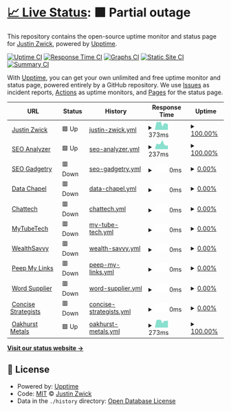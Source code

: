 # [📈 Live Status](https://uptime.justinzwick.com): <!--live status--> **🟧 Partial outage**

This repository contains the open-source uptime monitor and status page for [Justin Zwick](https://uptime.justinzwick.com), powered by [Upptime](https://github.com/upptime/upptime).

[![Uptime CI](https://github.com/justinzwick/uptimemonitor/workflows/Uptime%20CI/badge.svg)](https://github.com/justinzwick/uptimemonitor/actions?query=workflow%3A%22Uptime+CI%22)
[![Response Time CI](https://github.com/justinzwick/uptimemonitor/workflows/Response%20Time%20CI/badge.svg)](https://github.com/justinzwick/uptimemonitor/actions?query=workflow%3A%22Response+Time+CI%22)
[![Graphs CI](https://github.com/justinzwick/uptimemonitor/workflows/Graphs%20CI/badge.svg)](https://github.com/justinzwick/uptimemonitor/actions?query=workflow%3A%22Graphs+CI%22)
[![Static Site CI](https://github.com/justinzwick/uptimemonitor/workflows/Static%20Site%20CI/badge.svg)](https://github.com/justinzwick/uptimemonitor/actions?query=workflow%3A%22Static+Site+CI%22)
[![Summary CI](https://github.com/justinzwick/uptimemonitor/workflows/Summary%20CI/badge.svg)](https://github.com/justinzwick/uptimemonitor/actions?query=workflow%3A%22Summary+CI%22)

With [Upptime](https://upptime.js.org), you can get your own unlimited and free uptime monitor and status page, powered entirely by a GitHub repository. We use [Issues](https://github.com/justinzwick/uptimemonitor/issues) as incident reports, [Actions](https://github.com/justinzwick/uptimemonitor/actions) as uptime monitors, and [Pages](https://uptime.justinzwick.com) for the status page.

<!--start: status pages-->
<!-- This summary is generated by Upptime (https://github.com/upptime/upptime) -->
<!-- Do not edit this manually, your changes will be overwritten -->
<!-- prettier-ignore -->
| URL | Status | History | Response Time | Uptime |
| --- | ------ | ------- | ------------- | ------ |
| <img alt="" src="https://favicons.githubusercontent.com/justinzwick.com" height="13"> [Justin Zwick](https://justinzwick.com) | 🟩 Up | [justin-zwick.yml](https://github.com/justinzwick/uptimemonitor/commits/HEAD/history/justin-zwick.yml) | <details><summary><img alt="Response time graph" src="./graphs/justin-zwick/response-time-week.png" height="20"> 373ms</summary><br><a href="https://uptime.justinzwick.com/history/justin-zwick"><img alt="Response time 373" src="https://img.shields.io/endpoint?url=https%3A%2F%2Fraw.githubusercontent.com%2Fjustinzwick%2Fuptimemonitor%2FHEAD%2Fapi%2Fjustin-zwick%2Fresponse-time.json"></a><br><a href="https://uptime.justinzwick.com/history/justin-zwick"><img alt="24-hour response time 317" src="https://img.shields.io/endpoint?url=https%3A%2F%2Fraw.githubusercontent.com%2Fjustinzwick%2Fuptimemonitor%2FHEAD%2Fapi%2Fjustin-zwick%2Fresponse-time-day.json"></a><br><a href="https://uptime.justinzwick.com/history/justin-zwick"><img alt="7-day response time 373" src="https://img.shields.io/endpoint?url=https%3A%2F%2Fraw.githubusercontent.com%2Fjustinzwick%2Fuptimemonitor%2FHEAD%2Fapi%2Fjustin-zwick%2Fresponse-time-week.json"></a><br><a href="https://uptime.justinzwick.com/history/justin-zwick"><img alt="30-day response time 370" src="https://img.shields.io/endpoint?url=https%3A%2F%2Fraw.githubusercontent.com%2Fjustinzwick%2Fuptimemonitor%2FHEAD%2Fapi%2Fjustin-zwick%2Fresponse-time-month.json"></a><br><a href="https://uptime.justinzwick.com/history/justin-zwick"><img alt="1-year response time 373" src="https://img.shields.io/endpoint?url=https%3A%2F%2Fraw.githubusercontent.com%2Fjustinzwick%2Fuptimemonitor%2FHEAD%2Fapi%2Fjustin-zwick%2Fresponse-time-year.json"></a></details> | <details><summary><a href="https://uptime.justinzwick.com/history/justin-zwick">100.00%</a></summary><a href="https://uptime.justinzwick.com/history/justin-zwick"><img alt="All-time uptime 49.72%" src="https://img.shields.io/endpoint?url=https%3A%2F%2Fraw.githubusercontent.com%2Fjustinzwick%2Fuptimemonitor%2FHEAD%2Fapi%2Fjustin-zwick%2Fuptime.json"></a><br><a href="https://uptime.justinzwick.com/history/justin-zwick"><img alt="24-hour uptime 100.00%" src="https://img.shields.io/endpoint?url=https%3A%2F%2Fraw.githubusercontent.com%2Fjustinzwick%2Fuptimemonitor%2FHEAD%2Fapi%2Fjustin-zwick%2Fuptime-day.json"></a><br><a href="https://uptime.justinzwick.com/history/justin-zwick"><img alt="7-day uptime 100.00%" src="https://img.shields.io/endpoint?url=https%3A%2F%2Fraw.githubusercontent.com%2Fjustinzwick%2Fuptimemonitor%2FHEAD%2Fapi%2Fjustin-zwick%2Fuptime-week.json"></a><br><a href="https://uptime.justinzwick.com/history/justin-zwick"><img alt="30-day uptime 100.00%" src="https://img.shields.io/endpoint?url=https%3A%2F%2Fraw.githubusercontent.com%2Fjustinzwick%2Fuptimemonitor%2FHEAD%2Fapi%2Fjustin-zwick%2Fuptime-month.json"></a><br><a href="https://uptime.justinzwick.com/history/justin-zwick"><img alt="1-year uptime 49.72%" src="https://img.shields.io/endpoint?url=https%3A%2F%2Fraw.githubusercontent.com%2Fjustinzwick%2Fuptimemonitor%2FHEAD%2Fapi%2Fjustin-zwick%2Fuptime-year.json"></a></details>
| <img alt="" src="https://seoanalyzer.io/theme/default/img/favicon.png" height="13"> [SEO Analyzer](https://seoanalyzer.io) | 🟩 Up | [seo-analyzer.yml](https://github.com/justinzwick/uptimemonitor/commits/HEAD/history/seo-analyzer.yml) | <details><summary><img alt="Response time graph" src="./graphs/seo-analyzer/response-time-week.png" height="20"> 237ms</summary><br><a href="https://uptime.justinzwick.com/history/seo-analyzer"><img alt="Response time 398" src="https://img.shields.io/endpoint?url=https%3A%2F%2Fraw.githubusercontent.com%2Fjustinzwick%2Fuptimemonitor%2FHEAD%2Fapi%2Fseo-analyzer%2Fresponse-time.json"></a><br><a href="https://uptime.justinzwick.com/history/seo-analyzer"><img alt="24-hour response time 162" src="https://img.shields.io/endpoint?url=https%3A%2F%2Fraw.githubusercontent.com%2Fjustinzwick%2Fuptimemonitor%2FHEAD%2Fapi%2Fseo-analyzer%2Fresponse-time-day.json"></a><br><a href="https://uptime.justinzwick.com/history/seo-analyzer"><img alt="7-day response time 237" src="https://img.shields.io/endpoint?url=https%3A%2F%2Fraw.githubusercontent.com%2Fjustinzwick%2Fuptimemonitor%2FHEAD%2Fapi%2Fseo-analyzer%2Fresponse-time-week.json"></a><br><a href="https://uptime.justinzwick.com/history/seo-analyzer"><img alt="30-day response time 195" src="https://img.shields.io/endpoint?url=https%3A%2F%2Fraw.githubusercontent.com%2Fjustinzwick%2Fuptimemonitor%2FHEAD%2Fapi%2Fseo-analyzer%2Fresponse-time-month.json"></a><br><a href="https://uptime.justinzwick.com/history/seo-analyzer"><img alt="1-year response time 398" src="https://img.shields.io/endpoint?url=https%3A%2F%2Fraw.githubusercontent.com%2Fjustinzwick%2Fuptimemonitor%2FHEAD%2Fapi%2Fseo-analyzer%2Fresponse-time-year.json"></a></details> | <details><summary><a href="https://uptime.justinzwick.com/history/seo-analyzer">100.00%</a></summary><a href="https://uptime.justinzwick.com/history/seo-analyzer"><img alt="All-time uptime 76.11%" src="https://img.shields.io/endpoint?url=https%3A%2F%2Fraw.githubusercontent.com%2Fjustinzwick%2Fuptimemonitor%2FHEAD%2Fapi%2Fseo-analyzer%2Fuptime.json"></a><br><a href="https://uptime.justinzwick.com/history/seo-analyzer"><img alt="24-hour uptime 100.00%" src="https://img.shields.io/endpoint?url=https%3A%2F%2Fraw.githubusercontent.com%2Fjustinzwick%2Fuptimemonitor%2FHEAD%2Fapi%2Fseo-analyzer%2Fuptime-day.json"></a><br><a href="https://uptime.justinzwick.com/history/seo-analyzer"><img alt="7-day uptime 100.00%" src="https://img.shields.io/endpoint?url=https%3A%2F%2Fraw.githubusercontent.com%2Fjustinzwick%2Fuptimemonitor%2FHEAD%2Fapi%2Fseo-analyzer%2Fuptime-week.json"></a><br><a href="https://uptime.justinzwick.com/history/seo-analyzer"><img alt="30-day uptime 100.00%" src="https://img.shields.io/endpoint?url=https%3A%2F%2Fraw.githubusercontent.com%2Fjustinzwick%2Fuptimemonitor%2FHEAD%2Fapi%2Fseo-analyzer%2Fuptime-month.json"></a><br><a href="https://uptime.justinzwick.com/history/seo-analyzer"><img alt="1-year uptime 76.11%" src="https://img.shields.io/endpoint?url=https%3A%2F%2Fraw.githubusercontent.com%2Fjustinzwick%2Fuptimemonitor%2FHEAD%2Fapi%2Fseo-analyzer%2Fuptime-year.json"></a></details>
| <img alt="" src="https://seogadgetry.com/uploads/favicon.ico" height="13"> [SEO Gadgetry](https://seogadgetry.com) | 🟥 Down | [seo-gadgetry.yml](https://github.com/justinzwick/uptimemonitor/commits/HEAD/history/seo-gadgetry.yml) | <details><summary><img alt="Response time graph" src="./graphs/seo-gadgetry/response-time-week.png" height="20"> 0ms</summary><br><a href="https://uptime.justinzwick.com/history/seo-gadgetry"><img alt="Response time 544" src="https://img.shields.io/endpoint?url=https%3A%2F%2Fraw.githubusercontent.com%2Fjustinzwick%2Fuptimemonitor%2FHEAD%2Fapi%2Fseo-gadgetry%2Fresponse-time.json"></a><br><a href="https://uptime.justinzwick.com/history/seo-gadgetry"><img alt="24-hour response time 0" src="https://img.shields.io/endpoint?url=https%3A%2F%2Fraw.githubusercontent.com%2Fjustinzwick%2Fuptimemonitor%2FHEAD%2Fapi%2Fseo-gadgetry%2Fresponse-time-day.json"></a><br><a href="https://uptime.justinzwick.com/history/seo-gadgetry"><img alt="7-day response time 0" src="https://img.shields.io/endpoint?url=https%3A%2F%2Fraw.githubusercontent.com%2Fjustinzwick%2Fuptimemonitor%2FHEAD%2Fapi%2Fseo-gadgetry%2Fresponse-time-week.json"></a><br><a href="https://uptime.justinzwick.com/history/seo-gadgetry"><img alt="30-day response time 216" src="https://img.shields.io/endpoint?url=https%3A%2F%2Fraw.githubusercontent.com%2Fjustinzwick%2Fuptimemonitor%2FHEAD%2Fapi%2Fseo-gadgetry%2Fresponse-time-month.json"></a><br><a href="https://uptime.justinzwick.com/history/seo-gadgetry"><img alt="1-year response time 544" src="https://img.shields.io/endpoint?url=https%3A%2F%2Fraw.githubusercontent.com%2Fjustinzwick%2Fuptimemonitor%2FHEAD%2Fapi%2Fseo-gadgetry%2Fresponse-time-year.json"></a></details> | <details><summary><a href="https://uptime.justinzwick.com/history/seo-gadgetry">0.00%</a></summary><a href="https://uptime.justinzwick.com/history/seo-gadgetry"><img alt="All-time uptime 54.96%" src="https://img.shields.io/endpoint?url=https%3A%2F%2Fraw.githubusercontent.com%2Fjustinzwick%2Fuptimemonitor%2FHEAD%2Fapi%2Fseo-gadgetry%2Fuptime.json"></a><br><a href="https://uptime.justinzwick.com/history/seo-gadgetry"><img alt="24-hour uptime 0.00%" src="https://img.shields.io/endpoint?url=https%3A%2F%2Fraw.githubusercontent.com%2Fjustinzwick%2Fuptimemonitor%2FHEAD%2Fapi%2Fseo-gadgetry%2Fuptime-day.json"></a><br><a href="https://uptime.justinzwick.com/history/seo-gadgetry"><img alt="7-day uptime 0.00%" src="https://img.shields.io/endpoint?url=https%3A%2F%2Fraw.githubusercontent.com%2Fjustinzwick%2Fuptimemonitor%2FHEAD%2Fapi%2Fseo-gadgetry%2Fuptime-week.json"></a><br><a href="https://uptime.justinzwick.com/history/seo-gadgetry"><img alt="30-day uptime 0.00%" src="https://img.shields.io/endpoint?url=https%3A%2F%2Fraw.githubusercontent.com%2Fjustinzwick%2Fuptimemonitor%2FHEAD%2Fapi%2Fseo-gadgetry%2Fuptime-month.json"></a><br><a href="https://uptime.justinzwick.com/history/seo-gadgetry"><img alt="1-year uptime 54.96%" src="https://img.shields.io/endpoint?url=https%3A%2F%2Fraw.githubusercontent.com%2Fjustinzwick%2Fuptimemonitor%2FHEAD%2Fapi%2Fseo-gadgetry%2Fuptime-year.json"></a></details>
| <img alt="" src="https://favicons.githubusercontent.com/datachapel.com" height="13"> [Data Chapel](https://datachapel.com) | 🟥 Down | [data-chapel.yml](https://github.com/justinzwick/uptimemonitor/commits/HEAD/history/data-chapel.yml) | <details><summary><img alt="Response time graph" src="./graphs/data-chapel/response-time-week.png" height="20"> 0ms</summary><br><a href="https://uptime.justinzwick.com/history/data-chapel"><img alt="Response time 896" src="https://img.shields.io/endpoint?url=https%3A%2F%2Fraw.githubusercontent.com%2Fjustinzwick%2Fuptimemonitor%2FHEAD%2Fapi%2Fdata-chapel%2Fresponse-time.json"></a><br><a href="https://uptime.justinzwick.com/history/data-chapel"><img alt="24-hour response time 0" src="https://img.shields.io/endpoint?url=https%3A%2F%2Fraw.githubusercontent.com%2Fjustinzwick%2Fuptimemonitor%2FHEAD%2Fapi%2Fdata-chapel%2Fresponse-time-day.json"></a><br><a href="https://uptime.justinzwick.com/history/data-chapel"><img alt="7-day response time 0" src="https://img.shields.io/endpoint?url=https%3A%2F%2Fraw.githubusercontent.com%2Fjustinzwick%2Fuptimemonitor%2FHEAD%2Fapi%2Fdata-chapel%2Fresponse-time-week.json"></a><br><a href="https://uptime.justinzwick.com/history/data-chapel"><img alt="30-day response time 0" src="https://img.shields.io/endpoint?url=https%3A%2F%2Fraw.githubusercontent.com%2Fjustinzwick%2Fuptimemonitor%2FHEAD%2Fapi%2Fdata-chapel%2Fresponse-time-month.json"></a><br><a href="https://uptime.justinzwick.com/history/data-chapel"><img alt="1-year response time 896" src="https://img.shields.io/endpoint?url=https%3A%2F%2Fraw.githubusercontent.com%2Fjustinzwick%2Fuptimemonitor%2FHEAD%2Fapi%2Fdata-chapel%2Fresponse-time-year.json"></a></details> | <details><summary><a href="https://uptime.justinzwick.com/history/data-chapel">0.00%</a></summary><a href="https://uptime.justinzwick.com/history/data-chapel"><img alt="All-time uptime 70.86%" src="https://img.shields.io/endpoint?url=https%3A%2F%2Fraw.githubusercontent.com%2Fjustinzwick%2Fuptimemonitor%2FHEAD%2Fapi%2Fdata-chapel%2Fuptime.json"></a><br><a href="https://uptime.justinzwick.com/history/data-chapel"><img alt="24-hour uptime 0.00%" src="https://img.shields.io/endpoint?url=https%3A%2F%2Fraw.githubusercontent.com%2Fjustinzwick%2Fuptimemonitor%2FHEAD%2Fapi%2Fdata-chapel%2Fuptime-day.json"></a><br><a href="https://uptime.justinzwick.com/history/data-chapel"><img alt="7-day uptime 0.00%" src="https://img.shields.io/endpoint?url=https%3A%2F%2Fraw.githubusercontent.com%2Fjustinzwick%2Fuptimemonitor%2FHEAD%2Fapi%2Fdata-chapel%2Fuptime-week.json"></a><br><a href="https://uptime.justinzwick.com/history/data-chapel"><img alt="30-day uptime 0.00%" src="https://img.shields.io/endpoint?url=https%3A%2F%2Fraw.githubusercontent.com%2Fjustinzwick%2Fuptimemonitor%2FHEAD%2Fapi%2Fdata-chapel%2Fuptime-month.json"></a><br><a href="https://uptime.justinzwick.com/history/data-chapel"><img alt="1-year uptime 70.86%" src="https://img.shields.io/endpoint?url=https%3A%2F%2Fraw.githubusercontent.com%2Fjustinzwick%2Fuptimemonitor%2FHEAD%2Fapi%2Fdata-chapel%2Fuptime-year.json"></a></details>
| <img alt="" src="https://favicons.githubusercontent.com/chattech.co" height="13"> [Chattech](https://chattech.co) | 🟥 Down | [chattech.yml](https://github.com/justinzwick/uptimemonitor/commits/HEAD/history/chattech.yml) | <details><summary><img alt="Response time graph" src="./graphs/chattech/response-time-week.png" height="20"> 0ms</summary><br><a href="https://uptime.justinzwick.com/history/chattech"><img alt="Response time 673" src="https://img.shields.io/endpoint?url=https%3A%2F%2Fraw.githubusercontent.com%2Fjustinzwick%2Fuptimemonitor%2FHEAD%2Fapi%2Fchattech%2Fresponse-time.json"></a><br><a href="https://uptime.justinzwick.com/history/chattech"><img alt="24-hour response time 0" src="https://img.shields.io/endpoint?url=https%3A%2F%2Fraw.githubusercontent.com%2Fjustinzwick%2Fuptimemonitor%2FHEAD%2Fapi%2Fchattech%2Fresponse-time-day.json"></a><br><a href="https://uptime.justinzwick.com/history/chattech"><img alt="7-day response time 0" src="https://img.shields.io/endpoint?url=https%3A%2F%2Fraw.githubusercontent.com%2Fjustinzwick%2Fuptimemonitor%2FHEAD%2Fapi%2Fchattech%2Fresponse-time-week.json"></a><br><a href="https://uptime.justinzwick.com/history/chattech"><img alt="30-day response time 0" src="https://img.shields.io/endpoint?url=https%3A%2F%2Fraw.githubusercontent.com%2Fjustinzwick%2Fuptimemonitor%2FHEAD%2Fapi%2Fchattech%2Fresponse-time-month.json"></a><br><a href="https://uptime.justinzwick.com/history/chattech"><img alt="1-year response time 673" src="https://img.shields.io/endpoint?url=https%3A%2F%2Fraw.githubusercontent.com%2Fjustinzwick%2Fuptimemonitor%2FHEAD%2Fapi%2Fchattech%2Fresponse-time-year.json"></a></details> | <details><summary><a href="https://uptime.justinzwick.com/history/chattech">0.00%</a></summary><a href="https://uptime.justinzwick.com/history/chattech"><img alt="All-time uptime 70.85%" src="https://img.shields.io/endpoint?url=https%3A%2F%2Fraw.githubusercontent.com%2Fjustinzwick%2Fuptimemonitor%2FHEAD%2Fapi%2Fchattech%2Fuptime.json"></a><br><a href="https://uptime.justinzwick.com/history/chattech"><img alt="24-hour uptime 0.00%" src="https://img.shields.io/endpoint?url=https%3A%2F%2Fraw.githubusercontent.com%2Fjustinzwick%2Fuptimemonitor%2FHEAD%2Fapi%2Fchattech%2Fuptime-day.json"></a><br><a href="https://uptime.justinzwick.com/history/chattech"><img alt="7-day uptime 0.00%" src="https://img.shields.io/endpoint?url=https%3A%2F%2Fraw.githubusercontent.com%2Fjustinzwick%2Fuptimemonitor%2FHEAD%2Fapi%2Fchattech%2Fuptime-week.json"></a><br><a href="https://uptime.justinzwick.com/history/chattech"><img alt="30-day uptime 0.00%" src="https://img.shields.io/endpoint?url=https%3A%2F%2Fraw.githubusercontent.com%2Fjustinzwick%2Fuptimemonitor%2FHEAD%2Fapi%2Fchattech%2Fuptime-month.json"></a><br><a href="https://uptime.justinzwick.com/history/chattech"><img alt="1-year uptime 70.85%" src="https://img.shields.io/endpoint?url=https%3A%2F%2Fraw.githubusercontent.com%2Fjustinzwick%2Fuptimemonitor%2FHEAD%2Fapi%2Fchattech%2Fuptime-year.json"></a></details>
| <img alt="" src="https://favicons.githubusercontent.com/mytubetech.com" height="13"> [MyTubeTech](https://mytubetech.com) | 🟥 Down | [my-tube-tech.yml](https://github.com/justinzwick/uptimemonitor/commits/HEAD/history/my-tube-tech.yml) | <details><summary><img alt="Response time graph" src="./graphs/my-tube-tech/response-time-week.png" height="20"> 0ms</summary><br><a href="https://uptime.justinzwick.com/history/my-tube-tech"><img alt="Response time 778" src="https://img.shields.io/endpoint?url=https%3A%2F%2Fraw.githubusercontent.com%2Fjustinzwick%2Fuptimemonitor%2FHEAD%2Fapi%2Fmy-tube-tech%2Fresponse-time.json"></a><br><a href="https://uptime.justinzwick.com/history/my-tube-tech"><img alt="24-hour response time 0" src="https://img.shields.io/endpoint?url=https%3A%2F%2Fraw.githubusercontent.com%2Fjustinzwick%2Fuptimemonitor%2FHEAD%2Fapi%2Fmy-tube-tech%2Fresponse-time-day.json"></a><br><a href="https://uptime.justinzwick.com/history/my-tube-tech"><img alt="7-day response time 0" src="https://img.shields.io/endpoint?url=https%3A%2F%2Fraw.githubusercontent.com%2Fjustinzwick%2Fuptimemonitor%2FHEAD%2Fapi%2Fmy-tube-tech%2Fresponse-time-week.json"></a><br><a href="https://uptime.justinzwick.com/history/my-tube-tech"><img alt="30-day response time 0" src="https://img.shields.io/endpoint?url=https%3A%2F%2Fraw.githubusercontent.com%2Fjustinzwick%2Fuptimemonitor%2FHEAD%2Fapi%2Fmy-tube-tech%2Fresponse-time-month.json"></a><br><a href="https://uptime.justinzwick.com/history/my-tube-tech"><img alt="1-year response time 778" src="https://img.shields.io/endpoint?url=https%3A%2F%2Fraw.githubusercontent.com%2Fjustinzwick%2Fuptimemonitor%2FHEAD%2Fapi%2Fmy-tube-tech%2Fresponse-time-year.json"></a></details> | <details><summary><a href="https://uptime.justinzwick.com/history/my-tube-tech">0.00%</a></summary><a href="https://uptime.justinzwick.com/history/my-tube-tech"><img alt="All-time uptime 70.88%" src="https://img.shields.io/endpoint?url=https%3A%2F%2Fraw.githubusercontent.com%2Fjustinzwick%2Fuptimemonitor%2FHEAD%2Fapi%2Fmy-tube-tech%2Fuptime.json"></a><br><a href="https://uptime.justinzwick.com/history/my-tube-tech"><img alt="24-hour uptime 0.00%" src="https://img.shields.io/endpoint?url=https%3A%2F%2Fraw.githubusercontent.com%2Fjustinzwick%2Fuptimemonitor%2FHEAD%2Fapi%2Fmy-tube-tech%2Fuptime-day.json"></a><br><a href="https://uptime.justinzwick.com/history/my-tube-tech"><img alt="7-day uptime 0.00%" src="https://img.shields.io/endpoint?url=https%3A%2F%2Fraw.githubusercontent.com%2Fjustinzwick%2Fuptimemonitor%2FHEAD%2Fapi%2Fmy-tube-tech%2Fuptime-week.json"></a><br><a href="https://uptime.justinzwick.com/history/my-tube-tech"><img alt="30-day uptime 0.00%" src="https://img.shields.io/endpoint?url=https%3A%2F%2Fraw.githubusercontent.com%2Fjustinzwick%2Fuptimemonitor%2FHEAD%2Fapi%2Fmy-tube-tech%2Fuptime-month.json"></a><br><a href="https://uptime.justinzwick.com/history/my-tube-tech"><img alt="1-year uptime 70.88%" src="https://img.shields.io/endpoint?url=https%3A%2F%2Fraw.githubusercontent.com%2Fjustinzwick%2Fuptimemonitor%2FHEAD%2Fapi%2Fmy-tube-tech%2Fuptime-year.json"></a></details>
| <img alt="" src="https://favicons.githubusercontent.com/wealthsavvy.net" height="13"> [WealthSavvy](https://wealthsavvy.net) | 🟥 Down | [wealth-savvy.yml](https://github.com/justinzwick/uptimemonitor/commits/HEAD/history/wealth-savvy.yml) | <details><summary><img alt="Response time graph" src="./graphs/wealth-savvy/response-time-week.png" height="20"> 0ms</summary><br><a href="https://uptime.justinzwick.com/history/wealth-savvy"><img alt="Response time 607" src="https://img.shields.io/endpoint?url=https%3A%2F%2Fraw.githubusercontent.com%2Fjustinzwick%2Fuptimemonitor%2FHEAD%2Fapi%2Fwealth-savvy%2Fresponse-time.json"></a><br><a href="https://uptime.justinzwick.com/history/wealth-savvy"><img alt="24-hour response time 0" src="https://img.shields.io/endpoint?url=https%3A%2F%2Fraw.githubusercontent.com%2Fjustinzwick%2Fuptimemonitor%2FHEAD%2Fapi%2Fwealth-savvy%2Fresponse-time-day.json"></a><br><a href="https://uptime.justinzwick.com/history/wealth-savvy"><img alt="7-day response time 0" src="https://img.shields.io/endpoint?url=https%3A%2F%2Fraw.githubusercontent.com%2Fjustinzwick%2Fuptimemonitor%2FHEAD%2Fapi%2Fwealth-savvy%2Fresponse-time-week.json"></a><br><a href="https://uptime.justinzwick.com/history/wealth-savvy"><img alt="30-day response time 0" src="https://img.shields.io/endpoint?url=https%3A%2F%2Fraw.githubusercontent.com%2Fjustinzwick%2Fuptimemonitor%2FHEAD%2Fapi%2Fwealth-savvy%2Fresponse-time-month.json"></a><br><a href="https://uptime.justinzwick.com/history/wealth-savvy"><img alt="1-year response time 607" src="https://img.shields.io/endpoint?url=https%3A%2F%2Fraw.githubusercontent.com%2Fjustinzwick%2Fuptimemonitor%2FHEAD%2Fapi%2Fwealth-savvy%2Fresponse-time-year.json"></a></details> | <details><summary><a href="https://uptime.justinzwick.com/history/wealth-savvy">0.00%</a></summary><a href="https://uptime.justinzwick.com/history/wealth-savvy"><img alt="All-time uptime 70.88%" src="https://img.shields.io/endpoint?url=https%3A%2F%2Fraw.githubusercontent.com%2Fjustinzwick%2Fuptimemonitor%2FHEAD%2Fapi%2Fwealth-savvy%2Fuptime.json"></a><br><a href="https://uptime.justinzwick.com/history/wealth-savvy"><img alt="24-hour uptime 0.00%" src="https://img.shields.io/endpoint?url=https%3A%2F%2Fraw.githubusercontent.com%2Fjustinzwick%2Fuptimemonitor%2FHEAD%2Fapi%2Fwealth-savvy%2Fuptime-day.json"></a><br><a href="https://uptime.justinzwick.com/history/wealth-savvy"><img alt="7-day uptime 0.00%" src="https://img.shields.io/endpoint?url=https%3A%2F%2Fraw.githubusercontent.com%2Fjustinzwick%2Fuptimemonitor%2FHEAD%2Fapi%2Fwealth-savvy%2Fuptime-week.json"></a><br><a href="https://uptime.justinzwick.com/history/wealth-savvy"><img alt="30-day uptime 0.00%" src="https://img.shields.io/endpoint?url=https%3A%2F%2Fraw.githubusercontent.com%2Fjustinzwick%2Fuptimemonitor%2FHEAD%2Fapi%2Fwealth-savvy%2Fuptime-month.json"></a><br><a href="https://uptime.justinzwick.com/history/wealth-savvy"><img alt="1-year uptime 70.88%" src="https://img.shields.io/endpoint?url=https%3A%2F%2Fraw.githubusercontent.com%2Fjustinzwick%2Fuptimemonitor%2FHEAD%2Fapi%2Fwealth-savvy%2Fuptime-year.json"></a></details>
| <img alt="" src="https://favicons.githubusercontent.com/peepmylinks.com" height="13"> [Peep My Links](https://peepmylinks.com) | 🟥 Down | [peep-my-links.yml](https://github.com/justinzwick/uptimemonitor/commits/HEAD/history/peep-my-links.yml) | <details><summary><img alt="Response time graph" src="./graphs/peep-my-links/response-time-week.png" height="20"> 0ms</summary><br><a href="https://uptime.justinzwick.com/history/peep-my-links"><img alt="Response time 384" src="https://img.shields.io/endpoint?url=https%3A%2F%2Fraw.githubusercontent.com%2Fjustinzwick%2Fuptimemonitor%2FHEAD%2Fapi%2Fpeep-my-links%2Fresponse-time.json"></a><br><a href="https://uptime.justinzwick.com/history/peep-my-links"><img alt="24-hour response time 0" src="https://img.shields.io/endpoint?url=https%3A%2F%2Fraw.githubusercontent.com%2Fjustinzwick%2Fuptimemonitor%2FHEAD%2Fapi%2Fpeep-my-links%2Fresponse-time-day.json"></a><br><a href="https://uptime.justinzwick.com/history/peep-my-links"><img alt="7-day response time 0" src="https://img.shields.io/endpoint?url=https%3A%2F%2Fraw.githubusercontent.com%2Fjustinzwick%2Fuptimemonitor%2FHEAD%2Fapi%2Fpeep-my-links%2Fresponse-time-week.json"></a><br><a href="https://uptime.justinzwick.com/history/peep-my-links"><img alt="30-day response time 0" src="https://img.shields.io/endpoint?url=https%3A%2F%2Fraw.githubusercontent.com%2Fjustinzwick%2Fuptimemonitor%2FHEAD%2Fapi%2Fpeep-my-links%2Fresponse-time-month.json"></a><br><a href="https://uptime.justinzwick.com/history/peep-my-links"><img alt="1-year response time 384" src="https://img.shields.io/endpoint?url=https%3A%2F%2Fraw.githubusercontent.com%2Fjustinzwick%2Fuptimemonitor%2FHEAD%2Fapi%2Fpeep-my-links%2Fresponse-time-year.json"></a></details> | <details><summary><a href="https://uptime.justinzwick.com/history/peep-my-links">0.00%</a></summary><a href="https://uptime.justinzwick.com/history/peep-my-links"><img alt="All-time uptime 54.87%" src="https://img.shields.io/endpoint?url=https%3A%2F%2Fraw.githubusercontent.com%2Fjustinzwick%2Fuptimemonitor%2FHEAD%2Fapi%2Fpeep-my-links%2Fuptime.json"></a><br><a href="https://uptime.justinzwick.com/history/peep-my-links"><img alt="24-hour uptime 0.00%" src="https://img.shields.io/endpoint?url=https%3A%2F%2Fraw.githubusercontent.com%2Fjustinzwick%2Fuptimemonitor%2FHEAD%2Fapi%2Fpeep-my-links%2Fuptime-day.json"></a><br><a href="https://uptime.justinzwick.com/history/peep-my-links"><img alt="7-day uptime 0.00%" src="https://img.shields.io/endpoint?url=https%3A%2F%2Fraw.githubusercontent.com%2Fjustinzwick%2Fuptimemonitor%2FHEAD%2Fapi%2Fpeep-my-links%2Fuptime-week.json"></a><br><a href="https://uptime.justinzwick.com/history/peep-my-links"><img alt="30-day uptime 0.00%" src="https://img.shields.io/endpoint?url=https%3A%2F%2Fraw.githubusercontent.com%2Fjustinzwick%2Fuptimemonitor%2FHEAD%2Fapi%2Fpeep-my-links%2Fuptime-month.json"></a><br><a href="https://uptime.justinzwick.com/history/peep-my-links"><img alt="1-year uptime 54.87%" src="https://img.shields.io/endpoint?url=https%3A%2F%2Fraw.githubusercontent.com%2Fjustinzwick%2Fuptimemonitor%2FHEAD%2Fapi%2Fpeep-my-links%2Fuptime-year.json"></a></details>
| <img alt="" src="https://favicons.githubusercontent.com/wordsupplier.com" height="13"> [Word Supplier](https://wordsupplier.com) | 🟥 Down | [word-supplier.yml](https://github.com/justinzwick/uptimemonitor/commits/HEAD/history/word-supplier.yml) | <details><summary><img alt="Response time graph" src="./graphs/word-supplier/response-time-week.png" height="20"> 0ms</summary><br><a href="https://uptime.justinzwick.com/history/word-supplier"><img alt="Response time 341" src="https://img.shields.io/endpoint?url=https%3A%2F%2Fraw.githubusercontent.com%2Fjustinzwick%2Fuptimemonitor%2FHEAD%2Fapi%2Fword-supplier%2Fresponse-time.json"></a><br><a href="https://uptime.justinzwick.com/history/word-supplier"><img alt="24-hour response time 0" src="https://img.shields.io/endpoint?url=https%3A%2F%2Fraw.githubusercontent.com%2Fjustinzwick%2Fuptimemonitor%2FHEAD%2Fapi%2Fword-supplier%2Fresponse-time-day.json"></a><br><a href="https://uptime.justinzwick.com/history/word-supplier"><img alt="7-day response time 0" src="https://img.shields.io/endpoint?url=https%3A%2F%2Fraw.githubusercontent.com%2Fjustinzwick%2Fuptimemonitor%2FHEAD%2Fapi%2Fword-supplier%2Fresponse-time-week.json"></a><br><a href="https://uptime.justinzwick.com/history/word-supplier"><img alt="30-day response time 0" src="https://img.shields.io/endpoint?url=https%3A%2F%2Fraw.githubusercontent.com%2Fjustinzwick%2Fuptimemonitor%2FHEAD%2Fapi%2Fword-supplier%2Fresponse-time-month.json"></a><br><a href="https://uptime.justinzwick.com/history/word-supplier"><img alt="1-year response time 341" src="https://img.shields.io/endpoint?url=https%3A%2F%2Fraw.githubusercontent.com%2Fjustinzwick%2Fuptimemonitor%2FHEAD%2Fapi%2Fword-supplier%2Fresponse-time-year.json"></a></details> | <details><summary><a href="https://uptime.justinzwick.com/history/word-supplier">0.00%</a></summary><a href="https://uptime.justinzwick.com/history/word-supplier"><img alt="All-time uptime 54.91%" src="https://img.shields.io/endpoint?url=https%3A%2F%2Fraw.githubusercontent.com%2Fjustinzwick%2Fuptimemonitor%2FHEAD%2Fapi%2Fword-supplier%2Fuptime.json"></a><br><a href="https://uptime.justinzwick.com/history/word-supplier"><img alt="24-hour uptime 0.00%" src="https://img.shields.io/endpoint?url=https%3A%2F%2Fraw.githubusercontent.com%2Fjustinzwick%2Fuptimemonitor%2FHEAD%2Fapi%2Fword-supplier%2Fuptime-day.json"></a><br><a href="https://uptime.justinzwick.com/history/word-supplier"><img alt="7-day uptime 0.00%" src="https://img.shields.io/endpoint?url=https%3A%2F%2Fraw.githubusercontent.com%2Fjustinzwick%2Fuptimemonitor%2FHEAD%2Fapi%2Fword-supplier%2Fuptime-week.json"></a><br><a href="https://uptime.justinzwick.com/history/word-supplier"><img alt="30-day uptime 0.00%" src="https://img.shields.io/endpoint?url=https%3A%2F%2Fraw.githubusercontent.com%2Fjustinzwick%2Fuptimemonitor%2FHEAD%2Fapi%2Fword-supplier%2Fuptime-month.json"></a><br><a href="https://uptime.justinzwick.com/history/word-supplier"><img alt="1-year uptime 54.91%" src="https://img.shields.io/endpoint?url=https%3A%2F%2Fraw.githubusercontent.com%2Fjustinzwick%2Fuptimemonitor%2FHEAD%2Fapi%2Fword-supplier%2Fuptime-year.json"></a></details>
| <img alt="" src="https://favicons.githubusercontent.com/concisestrategists.com" height="13"> [Concise Strategists](https://concisestrategists.com) | 🟥 Down | [concise-strategists.yml](https://github.com/justinzwick/uptimemonitor/commits/HEAD/history/concise-strategists.yml) | <details><summary><img alt="Response time graph" src="./graphs/concise-strategists/response-time-week.png" height="20"> 0ms</summary><br><a href="https://uptime.justinzwick.com/history/concise-strategists"><img alt="Response time 195" src="https://img.shields.io/endpoint?url=https%3A%2F%2Fraw.githubusercontent.com%2Fjustinzwick%2Fuptimemonitor%2FHEAD%2Fapi%2Fconcise-strategists%2Fresponse-time.json"></a><br><a href="https://uptime.justinzwick.com/history/concise-strategists"><img alt="24-hour response time 0" src="https://img.shields.io/endpoint?url=https%3A%2F%2Fraw.githubusercontent.com%2Fjustinzwick%2Fuptimemonitor%2FHEAD%2Fapi%2Fconcise-strategists%2Fresponse-time-day.json"></a><br><a href="https://uptime.justinzwick.com/history/concise-strategists"><img alt="7-day response time 0" src="https://img.shields.io/endpoint?url=https%3A%2F%2Fraw.githubusercontent.com%2Fjustinzwick%2Fuptimemonitor%2FHEAD%2Fapi%2Fconcise-strategists%2Fresponse-time-week.json"></a><br><a href="https://uptime.justinzwick.com/history/concise-strategists"><img alt="30-day response time 0" src="https://img.shields.io/endpoint?url=https%3A%2F%2Fraw.githubusercontent.com%2Fjustinzwick%2Fuptimemonitor%2FHEAD%2Fapi%2Fconcise-strategists%2Fresponse-time-month.json"></a><br><a href="https://uptime.justinzwick.com/history/concise-strategists"><img alt="1-year response time 195" src="https://img.shields.io/endpoint?url=https%3A%2F%2Fraw.githubusercontent.com%2Fjustinzwick%2Fuptimemonitor%2FHEAD%2Fapi%2Fconcise-strategists%2Fresponse-time-year.json"></a></details> | <details><summary><a href="https://uptime.justinzwick.com/history/concise-strategists">0.00%</a></summary><a href="https://uptime.justinzwick.com/history/concise-strategists"><img alt="All-time uptime 54.91%" src="https://img.shields.io/endpoint?url=https%3A%2F%2Fraw.githubusercontent.com%2Fjustinzwick%2Fuptimemonitor%2FHEAD%2Fapi%2Fconcise-strategists%2Fuptime.json"></a><br><a href="https://uptime.justinzwick.com/history/concise-strategists"><img alt="24-hour uptime 0.00%" src="https://img.shields.io/endpoint?url=https%3A%2F%2Fraw.githubusercontent.com%2Fjustinzwick%2Fuptimemonitor%2FHEAD%2Fapi%2Fconcise-strategists%2Fuptime-day.json"></a><br><a href="https://uptime.justinzwick.com/history/concise-strategists"><img alt="7-day uptime 0.00%" src="https://img.shields.io/endpoint?url=https%3A%2F%2Fraw.githubusercontent.com%2Fjustinzwick%2Fuptimemonitor%2FHEAD%2Fapi%2Fconcise-strategists%2Fuptime-week.json"></a><br><a href="https://uptime.justinzwick.com/history/concise-strategists"><img alt="30-day uptime 0.00%" src="https://img.shields.io/endpoint?url=https%3A%2F%2Fraw.githubusercontent.com%2Fjustinzwick%2Fuptimemonitor%2FHEAD%2Fapi%2Fconcise-strategists%2Fuptime-month.json"></a><br><a href="https://uptime.justinzwick.com/history/concise-strategists"><img alt="1-year uptime 54.91%" src="https://img.shields.io/endpoint?url=https%3A%2F%2Fraw.githubusercontent.com%2Fjustinzwick%2Fuptimemonitor%2FHEAD%2Fapi%2Fconcise-strategists%2Fuptime-year.json"></a></details>
| <img alt="" src="https://favicons.githubusercontent.com/oakhurstmetals.com" height="13"> [Oakhurst Metals](https://oakhurstmetals.com) | 🟩 Up | [oakhurst-metals.yml](https://github.com/justinzwick/uptimemonitor/commits/HEAD/history/oakhurst-metals.yml) | <details><summary><img alt="Response time graph" src="./graphs/oakhurst-metals/response-time-week.png" height="20"> 273ms</summary><br><a href="https://uptime.justinzwick.com/history/oakhurst-metals"><img alt="Response time 1047" src="https://img.shields.io/endpoint?url=https%3A%2F%2Fraw.githubusercontent.com%2Fjustinzwick%2Fuptimemonitor%2FHEAD%2Fapi%2Foakhurst-metals%2Fresponse-time.json"></a><br><a href="https://uptime.justinzwick.com/history/oakhurst-metals"><img alt="24-hour response time 278" src="https://img.shields.io/endpoint?url=https%3A%2F%2Fraw.githubusercontent.com%2Fjustinzwick%2Fuptimemonitor%2FHEAD%2Fapi%2Foakhurst-metals%2Fresponse-time-day.json"></a><br><a href="https://uptime.justinzwick.com/history/oakhurst-metals"><img alt="7-day response time 273" src="https://img.shields.io/endpoint?url=https%3A%2F%2Fraw.githubusercontent.com%2Fjustinzwick%2Fuptimemonitor%2FHEAD%2Fapi%2Foakhurst-metals%2Fresponse-time-week.json"></a><br><a href="https://uptime.justinzwick.com/history/oakhurst-metals"><img alt="30-day response time 276" src="https://img.shields.io/endpoint?url=https%3A%2F%2Fraw.githubusercontent.com%2Fjustinzwick%2Fuptimemonitor%2FHEAD%2Fapi%2Foakhurst-metals%2Fresponse-time-month.json"></a><br><a href="https://uptime.justinzwick.com/history/oakhurst-metals"><img alt="1-year response time 1047" src="https://img.shields.io/endpoint?url=https%3A%2F%2Fraw.githubusercontent.com%2Fjustinzwick%2Fuptimemonitor%2FHEAD%2Fapi%2Foakhurst-metals%2Fresponse-time-year.json"></a></details> | <details><summary><a href="https://uptime.justinzwick.com/history/oakhurst-metals">100.00%</a></summary><a href="https://uptime.justinzwick.com/history/oakhurst-metals"><img alt="All-time uptime 100.00%" src="https://img.shields.io/endpoint?url=https%3A%2F%2Fraw.githubusercontent.com%2Fjustinzwick%2Fuptimemonitor%2FHEAD%2Fapi%2Foakhurst-metals%2Fuptime.json"></a><br><a href="https://uptime.justinzwick.com/history/oakhurst-metals"><img alt="24-hour uptime 100.00%" src="https://img.shields.io/endpoint?url=https%3A%2F%2Fraw.githubusercontent.com%2Fjustinzwick%2Fuptimemonitor%2FHEAD%2Fapi%2Foakhurst-metals%2Fuptime-day.json"></a><br><a href="https://uptime.justinzwick.com/history/oakhurst-metals"><img alt="7-day uptime 100.00%" src="https://img.shields.io/endpoint?url=https%3A%2F%2Fraw.githubusercontent.com%2Fjustinzwick%2Fuptimemonitor%2FHEAD%2Fapi%2Foakhurst-metals%2Fuptime-week.json"></a><br><a href="https://uptime.justinzwick.com/history/oakhurst-metals"><img alt="30-day uptime 100.00%" src="https://img.shields.io/endpoint?url=https%3A%2F%2Fraw.githubusercontent.com%2Fjustinzwick%2Fuptimemonitor%2FHEAD%2Fapi%2Foakhurst-metals%2Fuptime-month.json"></a><br><a href="https://uptime.justinzwick.com/history/oakhurst-metals"><img alt="1-year uptime 100.00%" src="https://img.shields.io/endpoint?url=https%3A%2F%2Fraw.githubusercontent.com%2Fjustinzwick%2Fuptimemonitor%2FHEAD%2Fapi%2Foakhurst-metals%2Fuptime-year.json"></a></details>

<!--end: status pages-->

[**Visit our status website →**](https://uptime.justinzwick.com)

## 📄 License

- Powered by: [Upptime](https://github.com/upptime/upptime)
- Code: [MIT](./LICENSE) © [Justin Zwick](https://uptime.justinzwick.com)
- Data in the `./history` directory: [Open Database License](https://opendatacommons.org/licenses/odbl/1-0/)

